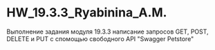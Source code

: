 # HW_19.3.3_Ryabinina_A.M.

Выполнение задания модуля 19.3.3 написание запросов GET, POST, DELETE и PUT с спомощью свободного API "Swagger Petstore"
